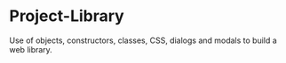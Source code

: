 # Project-Library
Use of objects, constructors, classes, CSS, dialogs and modals to build a web library.
